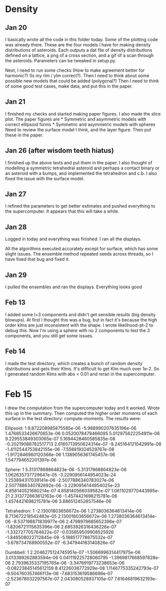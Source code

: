 # Density

## Jan 20

I basically wrote all the code in this folder today. Some of the plotting code was already there. These are the four models I have for making density distributions of asteroids. Each outputs a dat file of density distributions defined on a lattice, a png of a cross section, and a gif of a scan through the asteroids. Parameters can be tweaked in setup.py.

Next, I need to run some checks (How to make agreement better for harmonic?) (Is my rlm / ylm correct?). Then I need to think about some possible new models that could be added (polygonal?) Then I need to think of some good test cases, make data, and put this in the paper.

## Jan 21

I finished my checks and started making paper figures. I also made the slice plot. The paper figures are 
    * Symmetric and asymmetric models with correct ellipsoid forms
    * Symmetric and asymmetric models with spheres
Need to review the surface model I think, and the layer figure. Then put these in the paper.

## Jan 26 (after wisdom teeth hiatus)

I finished up the above tests and put them in the paper. I also thought of modelling a symmetric tetrahedral asteroid and perhaps a contact binary or an asteroid with a bumps, and implemented the tetrahedron and c.b. I also fixed the issue with the surface model.

## Jan 27

I refined the parameters to get better estimates and pushed everything to the supercomputer. It appears that this will take a while.

## Jan 28

Logged in today and everything was finished. I ran all the displays.

All the algorithms executed accurately except for surface, which has some slight issues. The ensemble method repeated seeds across threads, so I have fixed that bug and fixed it.

## Jan 29

I pulled the ensembles and ran the displays. Everything looks good

## Feb 13

I added some l=3 components and didn't get sensible results (big density blowups). At first I thought this was a bug, but in fact it's because the high order klms are just inconsistent with the shape. I wrote likelihood-pt-2 to debug this. Now I'm using a sphere with no 2 components to test the 3 components, and you still get some issues.

## Feb 14

I made the test directory, which creates a bunch of random density distributions and gets their Klms. It's difficult to get Klm much over 1e-2. So I generated random Klms with abs < 0.01 and reran in the supercomputer.

# Feb 15

I drew the computation from the supercomputer today and it worked. Wrote this up in the summary. Then computed the higher order moments of each surface in the test directory: compute-moments. The results were:

Ellipsoid:
    1
    9.872208985875585e-06   -5.988990207635196e-06  1.4768533426670653e-06
    0.0520078479466095      5.012975622254911e-06   9.229553849303065e-07   5.1694428460585835e-08  -0.20219088782517713
    2.6165713950624314e-07  -9.245164121042991e-08  -1.4112544753842155e-06 -7.558819324529767e-08  -1.9172846960120366e-06 1.1389056361745457e-06  1.547794652201397e-06

Sphere: 
    1
    5.31317868864823e-06    -5.31317868864823e-06   1.062635737729647e-05
    -3.2290956144954023e-24 1.253894317039141e-06   -2.5077886340783027e-06 2.5077886340782692e-06  -3.2290956144954025e-23
    4.858140521680214e-07   4.858140566039582e-07   1.0611029770443995e-21  2.313772663612163e-06   -1.4574421698215781e-06 1.4574421698215781e-06  3.886512452857546e-06

Tetrahedron:
    1
    -2.13001803656672e-06   1.2738036364613414e-06  8.713672218542483e-05
    2.13001803656672e-06    1.2738036364613414e-06  -8.537198871839977e-06  2.4798978685652396e-07  -1.8206721115635396e-06
    2.6853926316436226e-07  -1.332727705764822e-07  -0.035859509908525926   -1.846508022712845e-09  -5.188517778675532e-07  -3.678734768900552e-07  -6.347944163140826e-07

Dumbbell: 
    1
    2.2046275124745951e-07  -1.5066996314417975e-06 3.013399262883594e-06
    0.041119225728060795    -1.3969817668597828e-06 2.7939635337195765e-06  -3.3476919773238653e-06 -0.08223845145612159
    8.41226036772929e-08    1.1146775335242793e-07  -6.504760357466113e-08  -7.683153619586698e-07  -2.523678032297567e-07  2.043080528937105e-07   7.61646819632193e-07
